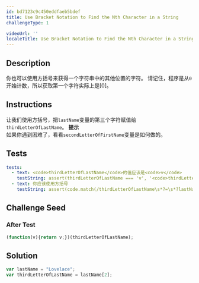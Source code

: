 ```yaml
---
id: bd7123c9c450eddfaeb5bdef
title: Use Bracket Notation to Find the Nth Character in a String
challengeType: 1

videoUrl: ''
localeTitle: Use Bracket Notation to Find the Nth Character in a String
---
```


## Description
<section id='description'>
你也可以使用方括号来获得一个字符串中的其他位置的字符。
请记住，程序是从<code>0</code>开始计数，所以获取第一个字符实际上是[0]。
</section>

## Instructions
<section id='instructions'>
让我们使用方括号，把<code>lastName</code>变量的第三个字符赋值给<code>thirdLetterOfLastName</code>。
<strong>提示</strong><br>如果你遇到困难了，看看<code>secondLetterOfFirstName</code>变量是如何做的。
</section>

## Tests
<section id='tests'>

```yml
tests:
  - text: <code>thirdLetterOfLastName</code>的值应该是<code>v</code>
    testString: assert(thirdLetterOfLastName === 'v', '<code>thirdLetterOfLastName</code>的值应该是<code>v</code>');
  - text: 你应该使用方括号
    testString: assert(code.match(/thirdLetterOfLastName\s*?=\s*?lastName\[.*?\]/), '你应该使用方括号');

```

</section>

## Challenge Seed
<section id='challengeSeed'>














### After Test

<div id='js-teardown'>

```js
(function(v){return v;})(thirdLetterOfLastName);
```

</div>

</section>

## Solution
<section id='solution'>

```js
var lastName = "Lovelace";
var thirdLetterOfLastName = lastName[2];
```

</section>
              